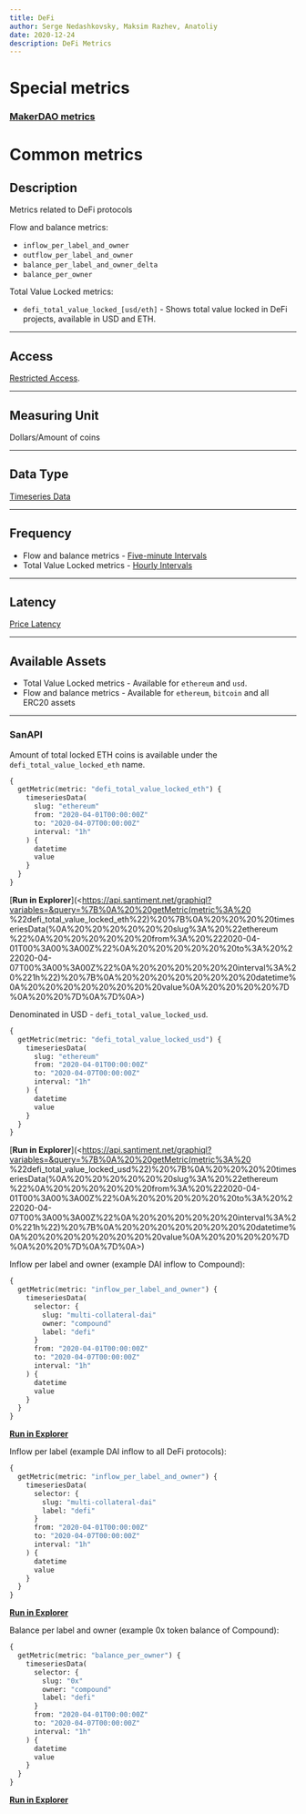 ```yaml
---
title: DeFi
author: Serge Nedashkovsky, Maksim Razhev, Anatoliy
date: 2020-12-24
description: DeFi Metrics
---
```

# Special metrics
### [MakerDAO metrics](/metrics/makerdao)
# Common metrics

## Description

Metrics related to DeFi protocols

Flow and balance metrics:
* `inflow_per_label_and_owner`
* `outflow_per_label_and_owner`
* `balance_per_label_and_owner_delta`
* `balance_per_owner`

Total Value Locked metrics:
* `defi_total_value_locked_[usd/eth]` - Shows total value locked in DeFi projects, available in USD and ETH.

---

## Access

[Restricted Access](/metrics/details/access#restricted-access).

---

## Measuring Unit

Dollars/Amount of coins

---

## Data Type

[Timeseries Data](/metrics/details/data-type#timeseries-data)

---

## Frequency

* Flow and balance metrics - [Five-minute Intervals](/metrics/details/frequency#five-minute-frequency)
* Total Value Locked metrics - [Hourly Intervals](/metrics/details/frequency#hourly-frequency)

---

## Latency

[Price Latency](/metrics/details/latency#price-latency)

---

## Available Assets

* Total Value Locked metrics - Available for `ethereum` and `usd`.
* Flow and balance metrics - Available for `ethereum`, `bitcoin` and all ERC20 assets

---

### SanAPI

Amount of total locked ETH coins is available under the `defi_total_value_locked_eth` name.

```graphql
{
  getMetric(metric: "defi_total_value_locked_eth") {
    timeseriesData(
      slug: "ethereum"
      from: "2020-04-01T00:00:00Z"
      to: "2020-04-07T00:00:00Z"
      interval: "1h"
    ) {
      datetime
      value
    }
  }
}
```

[**Run in Explorer**](<https://api.santiment.net/graphiql?variables=&query=%7B%0A%20%20getMetric(metric%3A%20
%22defi_total_value_locked_eth%22)%20%7B%0A%20%20%20%20timeseriesData(%0A%20%20%20%20%20%20slug%3A%20%22ethereum
%22%0A%20%20%20%20%20%20from%3A%20%222020-04-01T00%3A00%3A00Z%22%0A%20%20%20%20%20%20to%3A%20%222020-04-07T00%3A00%3A00Z%22%0A%20%20%20%20%20%20interval%3A%20%221h%22)%20%7B%0A%20%20%20%20%20%20%20%20datetime%0A%20%20%20%20%20%20%20%20value%0A%20%20%20%20%7D%0A%20%20%7D%0A%7D%0A>)

Denominated in USD - `defi_total_value_locked_usd`.

```graphql
{
  getMetric(metric: "defi_total_value_locked_usd") {
    timeseriesData(
      slug: "ethereum"
      from: "2020-04-01T00:00:00Z"
      to: "2020-04-07T00:00:00Z"
      interval: "1h"
    ) {
      datetime
      value
    }
  }
}
```

[**Run in Explorer**](<https://api.santiment.net/graphiql?variables=&query=%7B%0A%20%20getMetric(metric%3A%20
%22defi_total_value_locked_usd%22)%20%7B%0A%20%20%20%20timeseriesData(%0A%20%20%20%20%20%20slug%3A%20%22ethereum
%22%0A%20%20%20%20%20%20from%3A%20%222020-04-01T00%3A00%3A00Z%22%0A%20%20%20%20%20%20to%3A%20%222020-04-07T00%3A00%3A00Z%22%0A%20%20%20%20%20%20interval%3A%20%221h%22)%20%7B%0A%20%20%20%20%20%20%20%20datetime%0A%20%20%20%20%20%20%20%20value%0A%20%20%20%20%7D%0A%20%20%7D%0A%7D%0A>)
  
Inflow per label and owner (example DAI inflow to Compound):
```graphql
{
  getMetric(metric: "inflow_per_label_and_owner") {
    timeseriesData(
      selector: {
        slug: "multi-collateral-dai"
      	owner: "compound"
      	label: "defi"
      }
      from: "2020-04-01T00:00:00Z"
      to: "2020-04-07T00:00:00Z"
      interval: "1h"
    ) {
      datetime
      value
    }
  }
}
```
[**Run in Explorer**](<https://api.santiment.net/graphiql?query=%7B%0A%20%20getMetric(metric%3A%20%22inflow_per_label_and_owner%22)%20%7B%0A%20%20%20%20timeseriesData(%0A%20%20%20%20%20%20selector%3A%20%7B%0A%20%20%20%20%20%20%20%20slug%3A%20%22multi-collateral-dai%22%0A%20%20%20%20%20%20%09owner%3A%20%22compound%22%0A%20%20%20%20%20%20%09label%3A%20%22defi%22%0A%20%20%20%20%20%20%7D%0A%20%20%20%20%20%20from%3A%20%222020-04-01T00%3A00%3A00Z%22%0A%20%20%20%20%20%20to%3A%20%222020-04-07T00%3A00%3A00Z%22%0A%20%20%20%20%20%20interval%3A%20%221h%22%0A%20%20%20%20)%20%7B%0A%20%20%20%20%20%20datetime%0A%20%20%20%20%20%20value%0A%20%20%20%20%7D%0A%20%20%7D%0A%7D>)

Inflow per label (example DAI inflow to all DeFi protocols):
```graphql
{
  getMetric(metric: "inflow_per_label_and_owner") {
    timeseriesData(
      selector: {
        slug: "multi-collateral-dai"
      	label: "defi"
      }
      from: "2020-04-01T00:00:00Z"
      to: "2020-04-07T00:00:00Z"
      interval: "1h"
    ) {
      datetime
      value
    }
  }
}
```
[**Run in Explorer**](<https://api.santiment.net/graphiql?query=%7B%0A%20%20getMetric(metric%3A%20%22inflow_per_label_and_owner%22)%20%7B%0A%20%20%20%20timeseriesData(%0A%20%20%20%20%20%20selector%3A%20%7B%0A%20%20%20%20%20%20%20%20slug%3A%20%22multi-collateral-dai%22%0A%20%20%20%20%20%20%09label%3A%20%22defi%22%0A%20%20%20%20%20%20%7D%0A%20%20%20%20%20%20from%3A%20%222020-04-01T00%3A00%3A00Z%22%0A%20%20%20%20%20%20to%3A%20%222020-04-07T00%3A00%3A00Z%22%0A%20%20%20%20%20%20interval%3A%20%221h%22%0A%20%20%20%20)%20%7B%0A%20%20%20%20%20%20datetime%0A%20%20%20%20%20%20value%0A%20%20%20%20%7D%0A%20%20%7D%0A%7D>)

Balance per label and owner (example 0x token balance of Compound):
```graphql
{
  getMetric(metric: "balance_per_owner") {
    timeseriesData(
      selector: {
        slug: "0x"
        owner: "compound"
      	label: "defi"
      }
      from: "2020-04-01T00:00:00Z"
      to: "2020-04-07T00:00:00Z"
      interval: "1h"
    ) {
      datetime
      value
    }
  }
}
```

[**Run in Explorer**](<https://api.santiment.net/graphiql?query=%7B%0A%20%20getMetric(metric%3A%20%22balance_per_owner%22)%20%7B%0A%20%20%20%20timeseriesData(%0A%20%20%20%20%20%20selector%3A%20%7B%0A%20%20%20%20%20%20%20%20slug%3A%20%220x%22%0A%20%20%20%20%20%20%20%20owner%3A%20%22compound%22%0A%20%20%20%20%20%20%09label%3A%20%22defi%22%0A%20%20%20%20%20%20%7D%0A%20%20%20%20%20%20from%3A%20%222020-04-01T00%3A00%3A00Z%22%0A%20%20%20%20%20%20to%3A%20%222020-04-07T00%3A00%3A00Z%22%0A%20%20%20%20%20%20interval%3A%20%221h%22%0A%20%20%20%20)%20%7B%0A%20%20%20%20%20%20datetime%0A%20%20%20%20%20%20value%0A%20%20%20%20%7D%0A%20%20%7D%0A%7D>)
